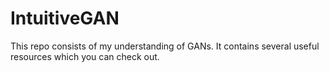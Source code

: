 # IntuitiveGAN
This repo consists of my understanding of GANs. It contains several useful resources which you can check out.
